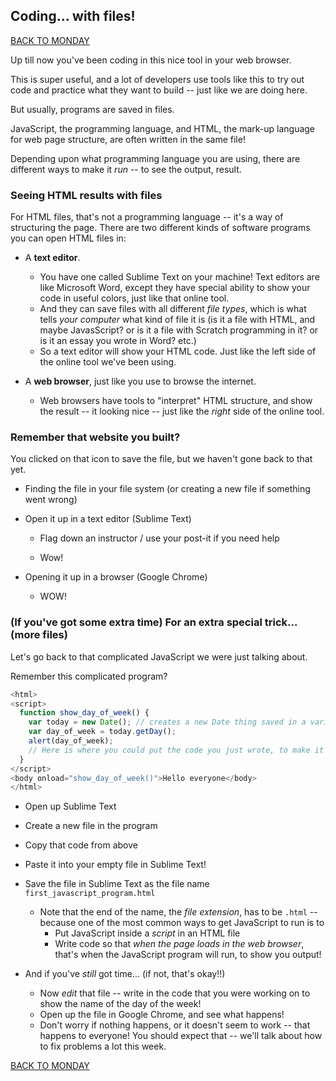 ## Coding... with files!

[BACK TO MONDAY](https://witny-summer-guild-2018.github.io/)

Up till now you've been coding in this nice tool in your web browser.

This is super useful, and a lot of developers use tools like this to try out code and practice what they want to build -- just like we are doing here.

But usually, programs are saved in files.

JavaScript, the programming language, and HTML, the mark-up language for web page structure, are often written in the same file!

Depending upon what programming language you are using, there are different ways to make it *run* -- to see the output, result.

### Seeing HTML results with files

For HTML files, that's not a programming language -- it's a way of structuring the page. There are two different kinds of software programs you can open HTML files in:

* A **text editor**.
  * You have one called Sublime Text on your machine! Text editors are like Microsoft Word, except they have special ability to show your code in useful colors, just like that online tool.
  * And they can save files with all different *file types*, which is what tells *your computer* what kind of file it is (is it a file with HTML, and maybe JavasScript? or is it a file with Scratch programming in it? or is it an essay you wrote in Word? etc.)
  * So a text editor will show your HTML code. Just like the left side of the online tool we've been using.

* A **web browser**, just like you use to browse the internet.
  * Web browsers have tools to "interpret" HTML structure, and show the result -- it looking nice -- just like the *right* side of the online tool.


### Remember that website you built?

You clicked on that icon to save the file, but we haven't gone back to that yet.

* Finding the file in your file system (or creating a new file if something went wrong)

* Open it up in a text editor (Sublime Text)

  * Flag down an instructor / use your post-it if you need help

  * Wow!

* Opening it up in a browser (Google Chrome)

  * WOW!





### (If you've got some extra time) For an extra special trick... (more files)

Let's go back to that complicated JavaScript we were just talking about.

Remember this complicated program?


```javascript
<html>
<script>
  function show_day_of_week() {
    var today = new Date(); // creates a new Date thing saved in a variable called today
    var day_of_week = today.getDay();
    alert(day_of_week);
    // Here is where you could put the code you just wrote, to make it work, and show the actual name of the day!
  }
</script>
<body onload="show_day_of_week()">Hello everyone</body>
</html>
```

* Open up Sublime Text
* Create a new file in the program
* Copy that code from above
* Paste it into your empty file in Sublime Text!
* Save the file in Sublime Text as the file name `first_javascript_program.html`
  * Note that the end of the name, the *file extension*, has to be `.html` -- because one of the most common ways to get JavaScript to run is to
    * Put JavaScript inside a *script* in an HTML file
    * Write code so that *when the page loads in the web browser*, that's when the JavaScript program will run, to show you output!

* And if you've *still* got time... (if not, that's okay!!)
  * Now *edit* that file -- write in the code that you were working on to show the name of the day of the week!
  * Open up the file in Google Chrome, and see what happens!
  * Don't worry if nothing happens, or it doesn't seem to work -- that happens to everyone! You should expect that -- we'll talk about how to fix problems a lot this week.


[BACK TO MONDAY](https://witny-summer-guild-2018.github.io/monday)
